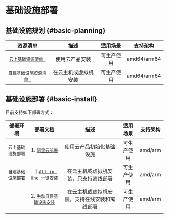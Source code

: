 # 基础设施部署



## 基础设施规划 {#basic-planning}

|              **资源清单**              |       **描述**       |       **适用场景**       | **支持架构** |
| :------------------------------------: | :------------------: | :----------------------: | :----------: |
|     [`云上基础资源清单 `](cloud-required.md) |    使用云产品安装    | 可生产使用 |   amd64/arm64    |
| [`自建基础设施资源清单 `](offline-required.md) | 在云主机或虚拟机安装 | 可生产使用 |   amd64/arm64    |



## 基础设施部署 {#basic-install}

目前支持如下部署方式：

| 部署环境 | 部署文档 |       **描述**       | **适用场景** | **支持架构** |
| :------------------------------------: | :------------------: | :----------------------: | :----------: | -------------------------------------- |
| `云上基础设施部署` | 1. [`阿里云部署`](cloud-deployment-manual.md) |    使用云产品初始化基础设施    |  可生产使用  | amd/arm |
| `自建基础设施部署` |   1.[`All in One 一键安装`](all-in-one.md)   |   在云主机或虚拟机安装，只支持离线部署   |  可生产使用  | amd/arm |
|  | 2. [`手动自建基础设施安装`](offline-deployment-manual.md) | 在云主机或虚拟机安装，支持在线安装和离线部署 | 可生产使用 | amd/arm |
|  |  |  |  |  |

